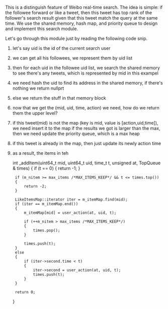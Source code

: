 This is a distinguish feature of Weibo real-time search. 
The idea is simple: if the followee forward or like a tweet, then this tweet has top rank of the follower's search result given that this tweet match the query at the same time. 
We use the shared memory, hash map, and priority queue to design and implement this search module. 

Let's go through this module just by reading the following code snip.
1. let's say uid is the id of the current search user
2. we can get all his followees, we represent them by uid list
3. then for each uid in the followee uid list, we search the shared memory to see there's any tweets, which is represented by mid in this exampel
4. we need hash the uid to find its address in the shared memory, if there's nothing we return nullprt
5. else we return the stuff in that memory block
6. now that we get the (mid, uid, time, action) we need, how do we return them the upper level?
7. if this tweet(mid) is not the map (key is mid, value is [action,uid,time]), we need insert it to the map
	if the results we got is larger than the max, then we need update the priority queue, which is a max heap
8. if this tweet is already in the map, then just update its newly action time
9. as a result, the items in teh 

	int _addItem(uint64_t mid, uint64_t uid, time_t t, unsigned at, TopQueue & times)
	{
		if (t == 0)
		{
			return -1;
		}
	
		if (m_nitem >= max_items /*MAX_ITEMS_KEEP*/ && t <= times.top())
		{
			return -2;
		}
	
		LikeItemsMap::iterator iter = m_itemMap.find(mid);
		if (iter == m_itemMap.end())
		{
			m_itemMap[mid] = user_action(at, uid, t);
	
			if (++m_nitem > max_items /*MAX_ITEMS_KEEP*/)
			{
				times.pop();
			}
	
			times.push(t);
		}
		else
		{
			if (iter->second.time < t)
			{
				iter->second = user_action(at, uid, t);
				times.push(t);
			}
		}
	
		return 0;
	}
